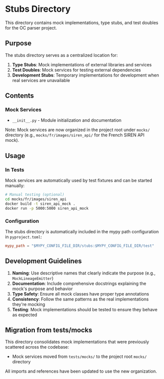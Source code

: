 # Stubs Directory

This directory contains mock implementations, type stubs, and test doubles for the OC parser project.

## Purpose

The stubs directory serves as a centralized location for:

1. **Type Stubs**: Mock implementations of external libraries and services
2. **Test Doubles**: Mock services for testing external dependencies
3. **Development Stubs**: Temporary implementations for development when real services are unavailable

## Contents

### Mock Services

- `__init__.py` - Module initialization and documentation

Note: Mock services are now organized in the project root under `mocks/` directory (e.g., `mocks/fr/images/siren_api/` for the French SIREN API mock).

## Usage

### In Tests

Mock services are automatically used by test fixtures and can be started manually:

```bash
# Manual testing (optional)
cd mocks/fr/images/siren_api
docker build -t siren_api_mock .
docker run -p 5000:5000 siren_api_mock
```

### Configuration

The stubs directory is automatically included in the mypy path configuration in `pyproject.toml`:

```toml
mypy_path = "$MYPY_CONFIG_FILE_DIR/stubs:$MYPY_CONFIG_FILE_DIR/test"
```

## Development Guidelines

1. **Naming**: Use descriptive names that clearly indicate the purpose (e.g., `MockLineageEmitter`)
2. **Documentation**: Include comprehensive docstrings explaining the mock's purpose and behavior
3. **Type Safety**: Ensure all mock classes have proper type annotations
4. **Consistency**: Follow the same patterns as the real implementations they're mocking
5. **Testing**: Mock implementations should be tested to ensure they behave as expected

## Migration from tests/mocks

This directory consolidates mock implementations that were previously scattered across the codebase:

- Mock services moved from `tests/mocks/` to the project root `mocks/` directory

All imports and references have been updated to use the new organization.
